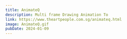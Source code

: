 ```yaml
---
title: AnimateQ
description: Multi frame Drawing Animation To
link: https://www.theartpeople.com.sg/animateq.html
image: AnimateQ.gif
pubDate: 2024-01-09
---
```

